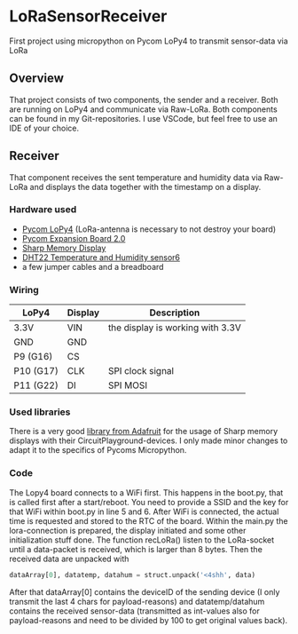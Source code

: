 # LoRaSensorReceiver
First project using micropython on Pycom LoPy4 to transmit sensor-data via LoRa

## Overview
That project consists of two components, the sender and a receiver. Both are running on LoPy4 and communicate via Raw-LoRa. Both components can be found in my Git-repositories. I use VSCode, but feel free to use an IDE of your choice.

## Receiver
That component receives the sent temperature and humidity data via Raw-LoRa and displays the data together with the timestamp on a display.

### Hardware used
* [Pycom LoPy4](https://pycom.io/product/lopy4/) (LoRa-antenna is necessary to not destroy your board)
* [Pycom Expansion Board 2.0](https://pycom.io/product/expansion-board-3-0/)
* [Sharp Memory Display](https://www.exp-tech.de/displays/lcd/5090/sharp-memory-display-breakout-1.3-96x96-silver-monochrome)
* [DHT22 Temperature and Humidity sensor6](https://www.exp-tech.de/sensoren/temperatur/7784/dht22-am2302-feuchtigkeits-und-temperatursensor)
* a few jumper cables and a breadboard

### Wiring
|LoPy4          |Display        |Description                            |
| ------------- | ------------- | ------------------------------------- |
| 3.3V          | VIN           | the display is working with 3.3V      |
| GND           | GND           |                                       |
| P9  (G16)     | CS            |                                       |
| P10 (G17)     | CLK           | SPI clock signal                      |
| P11 (G22)     | DI            | SPI MOSI                              |

### Used libraries
There is a very good [library from Adafruit](https://github.com/adafruit/Adafruit_CircuitPython_SharpMemoryDisplay) for the usage of Sharp memory displays with their CircuitPlayground-devices. I only made minor changes to adapt it to the specifics of Pycoms Micropython.

### Code
The Lopy4 board connects to a WiFi first. This happens in the boot.py, that is called first after a start/reboot. You need to provide a SSID and the key for that WiFi within boot.py in line 5 and 6. After WiFi is connected, the actual time is requested and stored to the RTC of the board.
Within the main.py the lora-connection is prepared, the display initiated and some other initialization stuff done. The function recLoRa() listen to the LoRa-socket until a data-packet is received, which is larger than 8 bytes. Then the received data are unpacked with
```python
dataArray[0], datatemp, datahum = struct.unpack('<4shh', data) 
```
After that dataArray[0] contains the deviceID of the sending device (I only transmit the last 4 chars for payload-reasons) and datatemp/datahum contains the received sensor-data (transmitted as int-values also for payload-reasons and need to be divided by 100 to get original values back).

